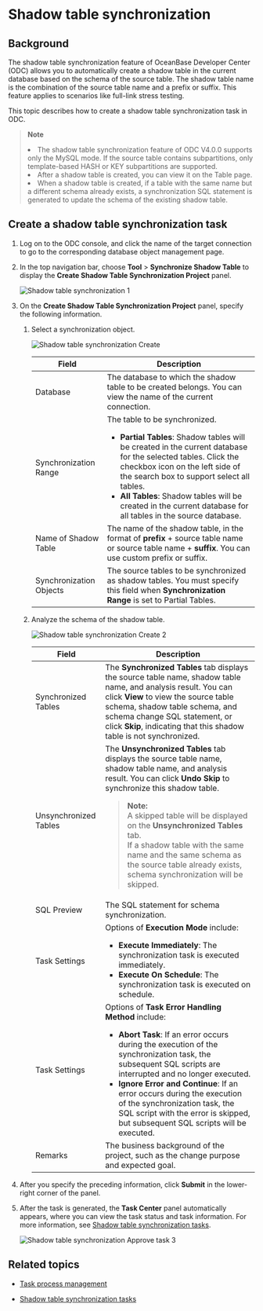 # Shadow table synchronization

## Background

The shadow table synchronization feature of OceanBase Developer Center (ODC) allows you to automatically create a shadow table in the current database based on the schema of the source table. The shadow table name is the combination of the source table name and a prefix or suffix. This feature applies to scenarios like full-link stress testing.

This topic describes how to create a shadow table synchronization task in ODC.
> **Note**
> <li> The shadow table synchronization feature of ODC V4.0.0 supports only the MySQL mode. If the source table contains subpartitions, only template-based HASH or KEY subpartitions are supported. </li>
> <li> After a shadow table is created, you can view it on the Table page. </li>
> <li> When a shadow table is created, if a table with the same name but a different schema already exists, a synchronization SQL statement is generated to update the schema of the existing shadow table. </li>

## Create a shadow table synchronization task

1. Log on to the ODC console, and click the name of the target connection to go to the corresponding database object management page.


2. In the top navigation bar, choose **Tool** > **Synchronize Shadow Table** to display the **Create Shadow Table Synchronization Project** panel.

   ![Shadow table synchronization 1](https://obbusiness-private.oss-cn-shanghai.aliyuncs.com/doc/img/odc/400/%E5%BD%B1%E5%AD%90%E8%A1%A8%E5%90%8C%E6%AD%A51-EN.png)

3. On the **Create Shadow Table Synchronization Project** panel, specify the following information.

   1. Select a synchronization object.

      ![Shadow table synchronization Create](https://obbusiness-private.oss-cn-shanghai.aliyuncs.com/doc/img/odc/412/Shadow%20Table%20Synchronization%20Project-EN1.png)


      | **Field** | **Description** |
      |---------|-------------------------------------------------------------------------------------------------------------------------------------------------------------------------------|
      | Database | The database to which the shadow table to be created belongs. You can view the name of the current connection.  |
      | Synchronization Range | The table to be synchronized.<ul> <li> **Partial Tables**: Shadow tables will be created in the current database for the selected tables. Click the checkbox icon on the left side of the search box to support select all tables. </li><li>  **All Tables**: Shadow tables will be created in the current database for all tables in the source database.  </li></ul> |
      | Name of Shadow Table | The name of the shadow table, in the format of **prefix** + source table name or source table name + **suffix**. You can use custom prefix or suffix.  |
      | Synchronization Objects | The source tables to be synchronized as shadow tables. You must specify this field when **Synchronization Range** is set to Partial Tables.  |


   2. Analyze the schema of the shadow table.

      ![Shadow table synchronization Create 2](https://obbusiness-private.oss-cn-shanghai.aliyuncs.com/doc/img/odc/412/Shadow%20Table%20Synchronization%20Project-EN2.png)


      | **Field** | **Description** |
      |---------|----------------------------------------------------------------------------------------------------------------------------------------------------------------------------------------------------------------------------|
      | Synchronized Tables | The **Synchronized Tables** tab displays the source table name, shadow table name, and analysis result. You can click **View** to view the source table schema, shadow table schema, and schema change SQL statement, or click **Skip**, indicating that this shadow table is not synchronized.  |
      | Unsynchronized Tables | The **Unsynchronized Tables** tab displays the source table name, shadow table name, and analysis result. You can click **Undo Skip** to synchronize this shadow table. <blockquote> **Note:**</br> A skipped table will be displayed on the **Unsynchronized Tables** tab. </br>If a shadow table with the same name and the same schema as the source table already exists, schema synchronization will be skipped. </blockquote> |
      | SQL Preview | The SQL statement for schema synchronization.  |
      | Task Settings | Options of **Execution Mode** include:  <ul><li> **Execute Immediately**: The synchronization task is executed immediately.  </li><li> **Execute On Schedule**: The synchronization task is executed on schedule.  </li></ul> |
      | Task Settings | Options of **Task Error Handling Method** include: <ul><li> **Abort Task**: If an error occurs during the execution of the synchronization task, the subsequent SQL scripts are interrupted and no longer executed.  </li><li> **Ignore Error and Continue**: If an error occurs during the execution of the synchronization task, the SQL script with the error is skipped, but subsequent SQL scripts will be executed. </li></ul> |
      | Remarks | The business background of the project, such as the change purpose and expected goal.  |

4. After you specify the preceding information, click **Submit** in the lower-right corner of the panel.


5. After the task is generated, the **Task Center** panel automatically appears, where you can view the task status and task information. For more information, see [Shadow table synchronization tasks](../9.web-odc-task-management/8.web-odc-shadow-table-synchronization-task.md).

   ![Shadow table synchronization Approve task 3](https://obbusiness-private.oss-cn-shanghai.aliyuncs.com/doc/img/odc/400/%E5%BD%B1%E5%AD%90%E8%A1%A8%E5%90%8C%E6%AD%A54-EN.png)


## Related topics

* [Task process management](../../6.web-odc-user-guide/4.web-odc-public-resource-management/4.web-odc-task-process.md)

* [Shadow table synchronization tasks](../9.web-odc-task-management/8.web-odc-shadow-table-synchronization-task.md)






